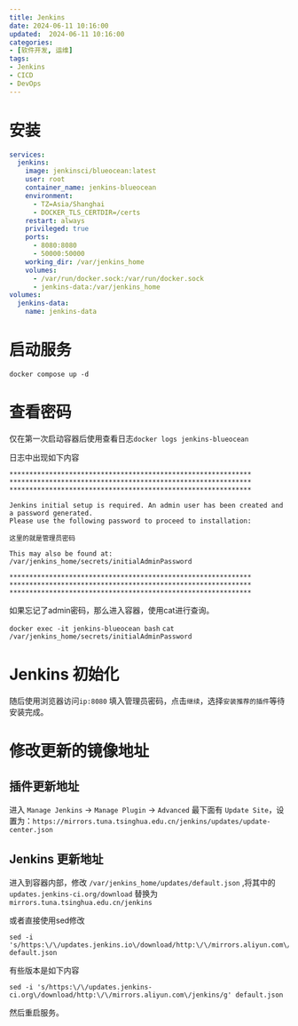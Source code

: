 ```yaml
---
title: Jenkins
date: 2024-06-11 10:16:00
updated:  2024-06-11 10:16:00
categories:
- [软件开发, 运维]
tags:
- Jenkins
- CICD
- DevOps
---
```


# 安装

```yaml
services:
  jenkins:
    image: jenkinsci/blueocean:latest
    user: root
    container_name: jenkins-blueocean
    environment:
      - TZ=Asia/Shanghai
      - DOCKER_TLS_CERTDIR=/certs
    restart: always
    privileged: true
    ports:
      - 8080:8080
      - 50000:50000
    working_dir: /var/jenkins_home
    volumes:
      - /var/run/docker.sock:/var/run/docker.sock
      - jenkins-data:/var/jenkins_home
volumes:
  jenkins-data:
    name: jenkins-data
```

# 启动服务

`docker compose up -d`

# 查看密码

仅在第一次启动容器后使用查看日志`docker logs jenkins-blueocean`

日志中出现如下内容

```logs
*************************************************************
*************************************************************
*************************************************************

Jenkins initial setup is required. An admin user has been created and a password generated.
Please use the following password to proceed to installation:

这里的就是管理员密码

This may also be found at: /var/jenkins_home/secrets/initialAdminPassword

*************************************************************
*************************************************************
*************************************************************
```

如果忘记了admin密码，那么进入容器，使用cat进行查询。

`docker exec -it jenkins-blueocean bash`
`cat /var/jenkins_home/secrets/initialAdminPassword`

# Jenkins 初始化

随后使用浏览器访问`ip:8080` 填入管理员密码，点击`继续`，选择`安装推荐的插件`等待安装完成。


# 修改更新的镜像地址

## 插件更新地址

进入 `Manage Jenkins` -> `Manage Plugin` -> `Advanced` 最下面有 `Update Site`，设置为：`https://mirrors.tuna.tsinghua.edu.cn/jenkins/updates/update-center.json`

## Jenkins 更新地址

进入到容器内部，修改 `/var/jenkins_home/updates/default.json` ,将其中的`updates.jenkins-ci.org/download` 替换为 `mirrors.tuna.tsinghua.edu.cn/jenkins`

或者直接使用sed修改

```shell
sed -i 's/https:\/\/updates.jenkins.io\/download/http:\/\/mirrors.aliyun.com\/jenkins/g' default.json
```

有些版本是如下内容

```shell
sed -i 's/https:\/\/updates.jenkins-ci.org\/download/http:\/\/mirrors.aliyun.com\/jenkins/g' default.json
```

然后重启服务。




